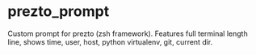 prezto_prompt
=============

Custom prompt for prezto (zsh framework). Features full terminal length line, shows time, user, host, python virtualenv, git, current dir.
